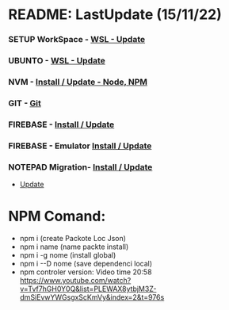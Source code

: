 # README: LastUpdate (15/11/22)
### SETUP WorkSpace - [WSL - Update](.readme/ubunto.md)
### UBUNTO  - [WSL - Update](.readme/ubunto.md)
### NVM - [Install / Update - Node, NPM](.readme/nvm.md) 
### GIT - [Git](.readme/git.md) 
### FIREBASE - [Install / Update](.readme/firebase.md) 
### FIREBASE - Emulator [Install / Update](.readme/firebase-emulator.md) 
### NOTEPAD Migration- [Install / Update](.readme/notepade-migration.md) 

  - [Update](#npm-comand) 

# NPM Comand:
- npm i (create Packote Loc Json)
- npm i name (name packte install)
- npm i -g nome (install global)
- npm i --D nome (save dependenci local)
- npm controler version: Video time 20:58
https://www.youtube.com/watch?v=Tvf7hGH0Y0Q&list=PLEWAX8ytbjM3Z-dmSiEvwYWGsgxScKmVy&index=2&t=976s
